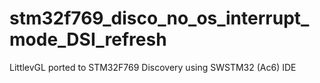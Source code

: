 # stm32f769_disco_no_os_interrupt_mode_DSI_refresh
LittlevGL ported to STM32F769 Discovery using SWSTM32 (Ac6) IDE

